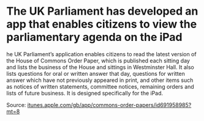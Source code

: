 # The UK Parliament has developed an app that enables citizens to view the parliamentary agenda on the iPad

he UK Parliament’s application enables citizens to read the latest version of the House of Commons Order Paper, which is published each sitting day and lists the business of the House and sittings in Westminster Hall. It also lists questions for oral or written answer that day, questions for written answer which have not previously appeared in print, and other items such as notices of written statements, committee notices, remaining orders and lists of future business. It is designed specifically for the iPad.

Source: [itunes.apple.com/gb/app/commons-order-papers/id691958985?mt=8](https://itunes.apple.com/gb/app/commons-order-papers/id691958985?mt=8)

